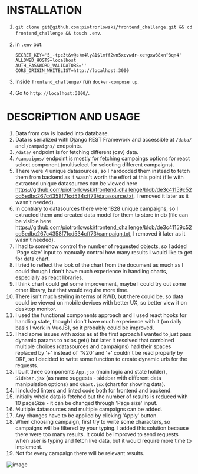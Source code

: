 # INSTALLATION

1. `git clone git@github.com:piotrorlowski/frontend_challenge.git && cd frontend_challenge && touch .env`.
2.  in `.env` put:

        SECRET_KEY='5_-tpc3t&v@s)m4ly&1$lmff2wn5xcvwdr-xe+gxw88xn^3qn4'
        ALLOWED_HOSTS=localhost
        AUTH_PASSWORD_VALIDATORS=''
        CORS_ORIGIN_WHITELIST=http://localhost:3000

3. Inside `frontend_challenge/` run `docker-compose up`.
4. Go to `http://localhost:3000/`.

# DESCRiPTION AND USAGE

1. Data from csv is loaded into database.
2. Data is serialized with Django REST Framework and accessible at `/data/` and `/campaigns/` endpoints.
3. `/data/` endpoint is for fetching different (csv) data.
4. `/campaigns/` endpoint is mostly for fetching campaings options for react select component (multiselect for selecting different campaigns).
5. There were 4 unique datasources, so I hardcoded them instead to fetch them from backend as it wasn't worth the effort at this point (file with extracted unique datasources can be viewed here https://github.com/piotrorlowski/frontend_challenge/blob/de3c41159c52cd5edbc267c4358f7fcd534cff73/datasource.txt, I removed it later as it wasn't needed).
6. In contrary to datasources there were 1828 unique campaigns, so I extracted them and created data model for them to store in db (file can be visible here https://github.com/piotrorlowski/frontend_challenge/blob/de3c41159c52cd5edbc267c4358f7fcd534cff73/campaign.txt, I removed it later as it wasn't needed).
7. I had to somehow control the number of requested objects, so I added 'Page size' input to manually control how many results I would like to get for data chart.
8. I tried to reflect the look of the chart from the document as much as I could though I don't have much experience in handling charts, especially as react libraries.
9. I think chart could get some improvement, maybe I could try out some other library, but that would require more time.
10. There isn't much styling in terms of RWD, but there could be, so data could be viewed on mobile devices with better UX, so better view it on desktop monitor.
11. I used the functional components approach and I used react hooks for handling state, though I don't have much experience with it (on daily basis I work in VueJS), so it probably could be improved.
12. I had some issues with axios as at the first aproach I wanted to just pass dynamic params to axios.get() but later it resolved that combined multiple choices (datasources and campaigns) had their spaces replaced by '+' instead of '%20' and '+' couldn't be read properly by DRF, so I decided to write some function to create dynamic urls for the requests.
13. I built three components `App.jsx` (main logic and state holder), `Sidebar.jsx` (as name suggests - sidebar with different data manipulation options) and `Chart.jsx` (chart for showing data).
14. I included linters and linted code both for frontend and backend.
15. Initially whole data is fetched but the number of results is reduced with 10 pageSize - it can be changed through 'Page size' input.
16. Multiple datasources and multiple campaigns can be added.
17. Any changes have to be applied by clicking 'Apply' button.
18. When choosing campaign, first try to write some characters, so campaigns will be filtered by your typing. I added this solution because there were too many results. It could be improved to send requests when user is typing and fetch live data, but it would require more time to implement.
19. Not for every campaign there will be relevant results.

![image](https://user-images.githubusercontent.com/23028687/119056746-82452000-b9cb-11eb-9724-a761095b813e.png)
